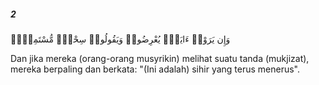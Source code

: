 ##### 2

<span class="ayah">وَإِن يَرَوْا۟ ءَايَةًۭ يُعْرِضُوا۟ وَيَقُولُوا۟ سِحْرٌۭ مُّسْتَمِرٌّۭ</span>

<span class="ayah_translation">Dan jika mereka (orang-orang musyrikin) melihat suatu tanda (mukjizat), mereka berpaling dan berkata: "(Ini adalah) sihir yang terus menerus".</span>
